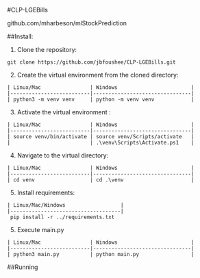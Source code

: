 #CLP-LGEBills

github.com/mharbeson/mlStockPrediction

##Install:

1. Clone the repository:
```
git clone https://github.com/jbfoushee/CLP-LGEBills.git
```
2. Create the virtual environment from the cloned directory:
```
| Linux/Mac                | Windows                        |
|--------------------------|--------------------------------|
| python3 -m venv venv     | python -m venv venv            |
```
3. Activate the virtual environment :
```
| Linux/Mac                | Windows                        |
|--------------------------|--------------------------------|
| source venv/bin/activate | source venv/Scripts/activate   |
|                          | .\venv\Scripts\Activate.ps1    |
```
4. Navigate to the virtual directory:
```
| Linux/Mac                | Windows                        |
|--------------------------|--------------------------------|
| cd venv                  | cd .\venv                      |
```
5. Install requirements:
```
| Linux/Mac/Windows                  |
|------------------------------------|            
 pip install -r ../requirements.txt 
```
5. Execute main.py
```
| Linux/Mac                | Windows                        |
|--------------------------|--------------------------------|
| python3 main.py          | python main.py                 |
```

##Running